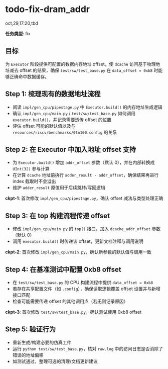 # todo-fix-dram_addr

oct,29,17:20,tbd

**任务类型**: fix

## 目标

为 `Executor` 阶段提供可配置的数据内存地址 offset，使 `dcache` 访问基于物理地址减去 offset 的结果，确保 `test/sw/test_base.py` 在 `data_offset = 0xb8` 时能够正确命中数据缓存。

## Step 1: 梳理现有的数据地址流程

- 阅读 `impl/gen_cpu/pipestage.py` 中 `Executor.build()` 的内存地址生成逻辑
- 确认 `impl/gen_cpu/main.py` / `test/sw/test_base.py` 如何调用 `executor.build()`，并记录需要透传 offset 的位置
- 评估 offset 可能的默认值以及与 `resources/riscv/benchmarks/0to100.config` 的关系

## Step 2: 在 Executor 中加入地址 offset 支持

- 为 `Executor.build()` 增加 `addr_offset` 参数（默认 0），并在内部转换成 `UInt(32)` 参与计算
- 在计算 `dcache` 地址前执行 `adder_result - addr_offset`，确保结果再进行 index 截取时不会溢出
- 维护 `adder_result` 原值用于后续跳转/写回逻辑

**ckpt-1**: 首次修改 `impl/gen_cpu/pipestage.py`，确认 offset 减法与类型处理正确

## Step 3: 在 top 构建流程传递 offset

- 修改 `impl/gen_cpu/main.py` 的 `top()` 接口，加入 `dcache_addr_offset` 参数（默认 0）
- 调用 `executor.build()` 时传递该 offset，更新文档注释与调用说明

**ckpt-2**: 首次修改 `impl/gen_cpu/main.py`，确认新参数的默认值与调用一致

## Step 4: 在基准测试中配置 0xb8 offset

- 在 `test/sw/test_base.py` 的 CPU 构建流程中提供 `data_offset = 0xb8`
- 若存在共享配置文件（如 `.config`），确保读取逻辑覆盖 offset 设置并与新增接口匹配
- 检查可能需要传递 offset 的其他调用点（若无则记录原因）

**ckpt-3**: 首次修改 `test/sw/test_base.py`，确认测试使用 0xb8 offset

## Step 5: 验证行为

- 重新生成/构建必要的仿真工件
- 运行 `python test/sw/test_base.py`，核对 `raw.log` 中的访问日志是否消除了错误的地址偏移
- 如测试通过，整理可选的清理/文档更新建议


